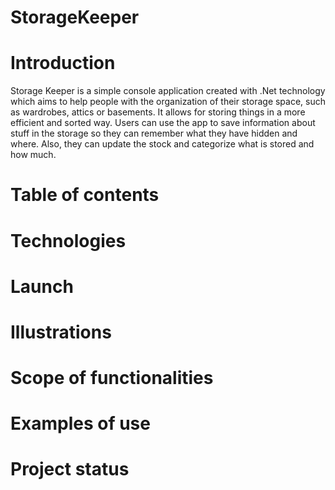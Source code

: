 # StorageKeeper

<h1>Introduction</h1>
Storage Keeper is a simple console application created with .Net technology which aims to help people with the organization of their storage space, such as wardrobes, attics or basements. It allows for storing things in a more efficient and sorted way. Users can use the app to save information about stuff in the storage so they can remember what they have hidden and where. Also, they can update the stock and categorize what is stored and how much.

# Table of contents
# Technologies
# Launch
# Illustrations
# Scope of functionalities
# Examples of use
# Project status
 
